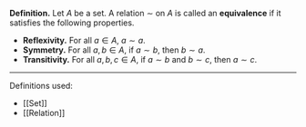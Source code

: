 **Definition.** Let $A$ be a set. A relation $\sim$ on $A$ is called an **equivalence** if it satisfies the following properties.
- **Reflexivity.** For all $a\in A$, $a\sim a$.
- **Symmetry.** For all $a,b\in A$, if $a\sim b$, then $b\sim a$.
- **Transitivity.** For all $a,b,c\in A$, if $a\sim b$ and $b\sim c$, then $a\sim c$.

***
Definitions used:
- [[Set]]
- [[Relation]]